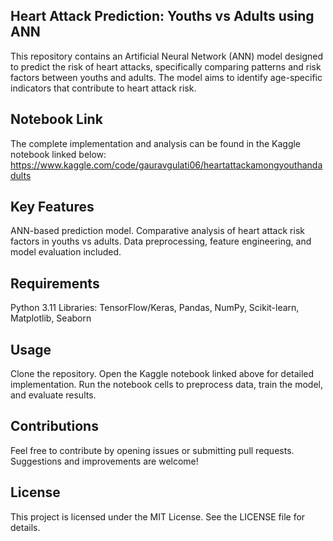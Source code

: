 ## Heart Attack Prediction: Youths vs Adults using ANN
This repository contains an Artificial Neural Network (ANN) model designed to predict the risk of heart attacks, specifically comparing patterns and risk factors between youths and adults. The model aims to identify age-specific indicators that contribute to heart attack risk.

## Notebook Link
The complete implementation and analysis can be found in the Kaggle notebook linked below:
https://www.kaggle.com/code/gauravgulati06/heartattackamongyouthandadults

## Key Features
ANN-based prediction model.
Comparative analysis of heart attack risk factors in youths vs adults.
Data preprocessing, feature engineering, and model evaluation included.

## Requirements
Python 3.11
Libraries: TensorFlow/Keras, Pandas, NumPy, Scikit-learn, Matplotlib, Seaborn

## Usage
Clone the repository.
Open the Kaggle notebook linked above for detailed implementation.
Run the notebook cells to preprocess data, train the model, and evaluate results.

## Contributions
Feel free to contribute by opening issues or submitting pull requests. Suggestions and improvements are welcome!

## License
This project is licensed under the MIT License. See the LICENSE file for details.
